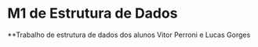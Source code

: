# M1 de Estrutura de Dados
**Trabalho de estrutura de dados dos alunos Vitor Perroni e Lucas Gorges
